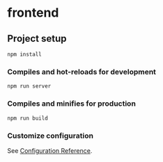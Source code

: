 # frontend

## Project setup
```
npm install
```

### Compiles and hot-reloads for development
```
npm run server 
```

### Compiles and minifies for production
```
npm run build
```

### Customize configuration
See [Configuration Reference](https://cli.vuejs.org/config/).
